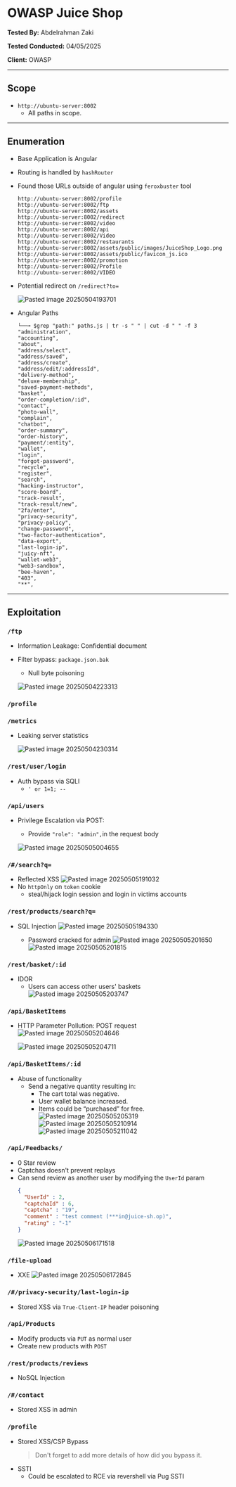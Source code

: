 # OWASP Juice Shop

**Tested By:** Abdelrahman Zaki

**Tested Conducted:** 04/05/2025

**Client:** OWASP

---
## Scope

- `http://ubuntu-server:8002`
	- All paths in scope.

---
## Enumeration

- Base Application is Angular
- Routing is handled by `hashRouter`

- Found those URLs outside of angular using `feroxbuster` tool
	```
	http://ubuntu-server:8002/profile
	http://ubuntu-server:8002/ftp
	http://ubuntu-server:8002/assets
	http://ubuntu-server:8002/redirect
	http://ubuntu-server:8002/video
	http://ubuntu-server:8002/api
	http://ubuntu-server:8002/Video
	http://ubuntu-server:8002/restaurants
	http://ubuntu-server:8002/assets/public/images/JuiceShop_Logo.png
	http://ubuntu-server:8002/assets/public/favicon_js.ico
	http://ubuntu-server:8002/promotion
	http://ubuntu-server:8002/Profile
	http://ubuntu-server:8002/VIDEO
	```

- Potential redirect on `/redirect?to=`

	![Pasted image 20250504193701](attachments/Pasted%20image%2020250504193701.png)

- Angular Paths
	```
	└──╼ $grep "path:" paths.js | tr -s " " | cut -d " " -f 3
	"administration",
	"accounting",
	"about",
	"address/select",
	"address/saved",
	"address/create",
	"address/edit/:addressId",
	"delivery-method",
	"deluxe-membership",
	"saved-payment-methods",
	"basket",
	"order-completion/:id",
	"contact",
	"photo-wall",
	"complain",
	"chatbot",
	"order-summary",
	"order-history",
	"payment/:entity",
	"wallet",
	"login",
	"forgot-password",
	"recycle",
	"register",
	"search",
	"hacking-instructor",
	"score-board",
	"track-result",
	"track-result/new",
	"2fa/enter",
	"privacy-security",
	"privacy-policy",
	"change-password",
	"two-factor-authentication",
	"data-export",
	"last-login-ip",
	"juicy-nft",
	"wallet-web3",
	"web3-sandbox",
	"bee-haven",
	"403",
	"**",
	```

--- 
##  Exploitation
### `/ftp`
- Information Leakage: Confidential document
- Filter bypass: `package.json.bak`
	- Null byte poisoning
	
	![Pasted image 20250504223313](attachments/Pasted%20image%2020250504223313.png)
### `/profile`

### `/metrics`
- Leaking server statistics

	![Pasted image 20250504230314](attachments/Pasted%20image%2020250504230314.png)
### `/rest/user/login`
- Auth bypass via SQLI
	- `' or 1=1; -- `
### `/api/users`
- Privilege Escalation via POST:
	- Provide `"role": "admin",`in the request body
	
	![Pasted image 20250505004655](attachments/Pasted%20image%2020250505004655.png) 
### `/#/search?q=`
- Reflected XSS
	![Pasted image 20250505191032](attachments/Pasted%20image%2020250505191032.png)
- No `httpOnly` on `token` cookie
	- steal/hijack login session and login in victims accounts

### `/rest/products/search?q=`
- SQL Injection
	![Pasted image 20250505194330](attachments/Pasted%20image%2020250505194330.png)

	- Password cracked for admin
		![Pasted image 20250505201650](attachments/Pasted%20image%2020250505201650.png)
		![Pasted image 20250505201815](attachments/Pasted%20image%2020250505201815.png) 
### `/rest/basket/:id`
- IDOR
	- Users can access other users' baskets
		![Pasted image 20250505203747](attachments/Pasted%20image%2020250505203747.png)
### `/api/BasketItems`
- HTTP Parameter Pollution: POST request
	![Pasted image 20250505204646](attachments/Pasted%20image%2020250505204646.png)

	![Pasted image 20250505204711](attachments/Pasted%20image%2020250505204711.png) 
### `/api/BasketItems/:id`
- Abuse of functionality
	- Send a negative quantity resulting in:
		- The cart total was negative.
		- User wallet balance increased.
		- Items could be “purchased” for free.
		![Pasted image 20250505205319](attachments/Pasted%20image%2020250505205319.png)
		![Pasted image 20250505210914](attachments/Pasted%20image%2020250505210914.png)
		![Pasted image 20250505211042](attachments/Pasted%20image%2020250505211042.png)

### `/api/Feedbacks/`
- 0 Star review
- Captchas doesn't prevent replays
- Can send review as another user by modifying the `UserId` param
	```json
	{  
	  "UserId" : 2,  
	  "captchaId" : 6,  
	  "captcha" : "19",  
	  "comment" : "test comment (***in@juice-sh.op)",  
	  "rating" : "-1"  
	}
	```
	![Pasted image 20250506171518](attachments/Pasted%20image%2020250506171518.png) 
### `/file-upload`
- XXE
	![Pasted image 20250506172845](attachments/Pasted%20image%2020250506172845.png)

### `/#/privacy-security/last-login-ip`
- Stored XSS via `True-Client-IP` header poisoning

### `/api/Products`
- Modify products via `PUT` as normal user
- Create new products with `POST`

### `/rest/products/reviews`
- NoSQL Injection

### `/#/contact`
- Stored XSS in admin

### `/profile`
- Stored XSS/CSP Bypass
	> Don't forget to add more details of how did you bypass it.
- SSTI
	- Could be escalated to RCE via revershell via Pug SSTI 